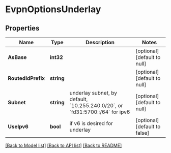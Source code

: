 # EvpnOptionsUnderlay

## Properties
Name | Type | Description | Notes
------------ | ------------- | ------------- | -------------
**AsBase** | **int32** |  | [optional] [default to null]
**RoutedIdPrefix** | **string** |  | [optional] [default to null]
**Subnet** | **string** | underlay subnet, by default, &#x60;10.255.240.0/20&#x60;, or &#x60;fd31:5700::/64&#x60; for ipv6 | [optional] [default to null]
**UseIpv6** | **bool** | if v6 is desired for underlay | [optional] [default to false]

[[Back to Model list]](../README.md#documentation-for-models) [[Back to API list]](../README.md#documentation-for-api-endpoints) [[Back to README]](../README.md)

